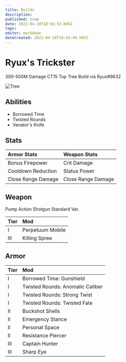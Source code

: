 ```yaml
---
title: Builds
description: 
published: true
date: 2021-04-10T18:56:53.045Z
tags: 
editor: markdown
dateCreated: 2021-04-10T18:42:49.505Z
---
```


# Ryux's Trickster

300-500M Damage CT15 Top Tree Build via Ryux#9632

![Tree](https://i.gyazo.com/1648f0639bfc381e4b45f40c8a430fcf.jpg)

## Abilities

- Borrowed Time
- Twisted Rounds
- Venator's Knife

## Stats

Armor Stats | Weapon Stats
:--- | :--
Bonus Firepower | Crit Damage
Cooldown Reduction | Status Power
Close Range Damage | Close Range Damage

## Weapon

Pump Action Shotgun Standard Var.

Tier | Mod
:--- | :---
I | Perpetuum Mobile
III | Killing Spree 

## Armor

Tier | Mod
:--- | :---
I | Borrowed Time: Gunshield
I | Twisted Rounds: Anomalic Caliber
I | Twisted Rounds: Strong Twist
I | Twisted Rounds: Twisted Fate
II | Buckshot Shells
II | Emergency Stance
II | Personal Space
II | Resistance Piercer
III | Captain Hunter
III | Sharp Eye



